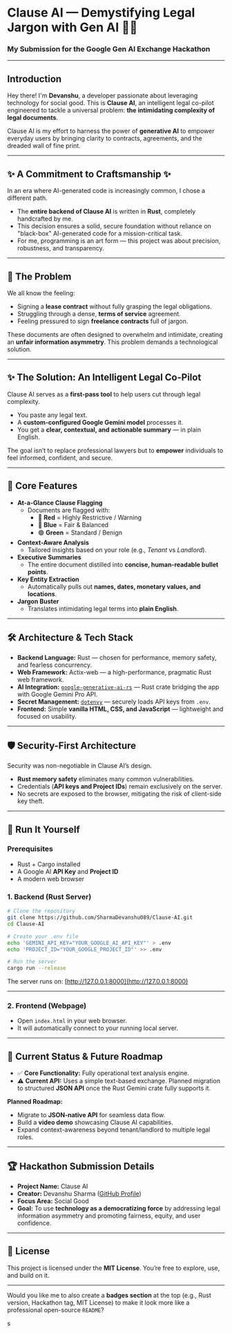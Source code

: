 # Clause AI — Demystifying Legal Jargon with Gen AI 📜🤖

### My Submission for the Google Gen AI Exchange Hackathon


***

## Introduction

Hey there! I'm **Devanshu**, a developer passionate about leveraging technology for social good.
This is **Clause AI**, an intelligent legal co-pilot engineered to tackle a universal problem:
**the intimidating complexity of legal documents**.

Clause AI is my effort to harness the power of **generative AI** to empower everyday users by bringing clarity to contracts, agreements, and the dreaded wall of fine print.

***

## ✨ A Commitment to Craftsmanship ✨

In an era where AI-generated code is increasingly common, I chose a different path.

- The **entire backend of Clause AI** is written in **Rust**, completely handcrafted by me.
- This decision ensures a solid, secure foundation without reliance on "black-box" AI-generated code for a mission-critical task.
- For me, programming is an art form — this project was about precision, robustness, and transparency.

***

## 🚀 The Problem

We all know the feeling:

- Signing a **lease contract** without fully grasping the legal obligations.
- Struggling through a dense, **terms of service** agreement.
- Feeling pressured to sign **freelance contracts** full of jargon.

These documents are often designed to overwhelm and intimidate, creating an **unfair information asymmetry**.
This problem demands a technological solution.

***

## ✨ The Solution: An Intelligent Legal Co-Pilot

Clause AI serves as a **first-pass tool** to help users cut through legal complexity.

- You paste any legal text.
- A **custom-configured Google Gemini model** processes it.
- You get a **clear, contextual, and actionable summary** — in plain English.

The goal isn’t to replace professional lawyers but to **empower** individuals to feel informed, confident, and secure.

***

## 🎯 Core Features

- **At-a-Glance Clause Flagging**
    - Documents are flagged with:
        - 🔴 **Red** = Highly Restrictive / Warning
        - 🔵 **Blue** = Fair \& Balanced
        - 🟢 **Green** = Standard / Benign
- **Context-Aware Analysis**
    - Tailored insights based on your role (e.g., *Tenant* vs *Landlord*).
- **Executive Summaries**
    - The entire document distilled into **concise, human-readable bullet points**.
- **Key Entity Extraction**
    - Automatically pulls out **names, dates, monetary values, and locations**.
- **Jargon Buster**
    - Translates intimidating legal terms into **plain English**.

***

## 🛠️ Architecture \& Tech Stack

- **Backend Language:** Rust — chosen for performance, memory safety, and fearless concurrency.
- **Web Framework:** Actix-web — a high-performance, pragmatic Rust web framework.
- **AI Integration:** [`google-generative-ai-rs`](https://crates.io/) — Rust crate bridging the app with Google Gemini Pro API.
- **Secret Management:** [`dotenvy`](https://crates.io/crates/dotenvy) — securely loads API keys from `.env`.
- **Frontend:** Simple **vanilla HTML, CSS, and JavaScript** — lightweight and focused on usability.

***

## 🛡️ Security-First Architecture

Security was non-negotiable in Clause AI’s design.

- **Rust memory safety** eliminates many common vulnerabilities.
- Credentials (**API keys and Project IDs**) remain exclusively on the server.
- No secrets are exposed to the browser, mitigating the risk of client-side key theft.

***

## 🔧 Run It Yourself

### Prerequisites

- Rust + Cargo installed
- A Google AI **API Key** and **Project ID**
- A modern web browser


### 1. Backend (Rust Server)

```bash
# Clone the repository
git clone https://github.com/SharmaDevanshu089/Clause-AI.git
cd Clause-AI

# Create your .env file
echo 'GEMINI_API_KEY="YOUR_GOOGLE_AI_API_KEY"' > .env
echo 'PROJECT_ID="YOUR_GOOGLE_PROJECT_ID"' >> .env

# Run the server
cargo run --release
```

The server runs on:
[http://127.0.0.1:8000](http://127.0.0.1:8000)

***

### 2. Frontend (Webpage)

- Open `index.html` in your web browser.
- It will automatically connect to your running local server.

***

## 🚧 Current Status \& Future Roadmap

- ✅ **Core Functionality:** Fully operational text analysis engine.
- ⚠️ **Current API:** Uses a simple text-based exchange. Planned migration to structured **JSON API** once the Rust Gemini crate fully supports it.

**Planned Roadmap:**

- Migrate to **JSON-native API** for seamless data flow.
- Build a **video demo** showcasing Clause AI capabilities.
- Expand context-awareness beyond tenant/landlord to multiple legal roles.

***

## 🏆 Hackathon Submission Details

- **Project Name:** Clause AI
- **Creator:** Devanshu Sharma ([GitHub Profile](https://github.com/SharmaDevanshu089/))
- **Focus Area:** Social Good
- **Goal:** To use **technology as a democratizing force** by addressing legal information asymmetry and promoting fairness, equity, and user confidence.

***

## 📜 License

This project is licensed under the **MIT License**.
You’re free to explore, use, and build on it.

***

Would you like me to also create a **badges section** at the top (e.g., Rust version, Hackathon tag, MIT License) to make it look more like a professional open-source `README`?

s